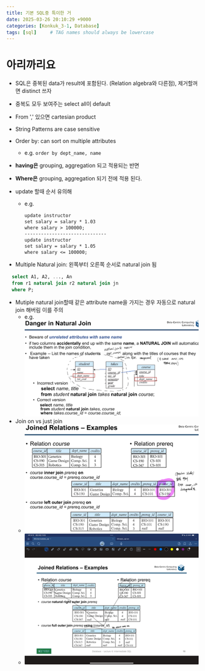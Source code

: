 ```yaml
---
title: 기본 SQL중 특이한 거
date: 2025-03-26 20:10:29 +9000
categories: [Konkuk_3-1, Database]
tags: [sql]     # TAG names should always be lowercase
---
```


아리까리요
==

- SQL은 중복된 data가 result에 포함된다. (Relation algebra와 다른점), 제거할꺼면 distinct 쓰자
- 중복도 모두 보여주는 select all이 default
- From ',' 있으면 cartesian product

- String Patterns are case sensitive

- Order by: can sort on multiple attributes
  - e.g. ``` order by dept_name, name ``` 
- **having은** grouping, aggregation 되고 적용되는 반면
- **Where은** grouping, aggregation 되기 전에 적용 된다. 
- update 할때 순서 유의해
  - e.g. 
    ``` 
    update instructor
    set salary = salary * 1.03
    where salary > 100000;
    ------------------------------
    update instructor
    set salary = salary * 1.05
    where salary <= 100000;
    ```
- Multiple Natural join: 왼쪽부터 오른쪽 순서로 natural join 됨
``` sql
  select A1, A2, ..., An
  from r1 natural join r2 natural join jn
  where P;
```
- Mutiple natural join할때 같은 attribute name을 가지는 경우 자동으로 natural join 해버림 이를 주의
  - e.g. ![danger-natural-join.png](../assets/Konkuk_3-1/Database/danger-natural-join.png)
- Join on vs just join
  - ![join-on.png](../assets/Konkuk_3-1/Database/join-on.png)
  - ![just-join.jpeg](../assets/Konkuk_3-1/Database/just-join.jpeg)
